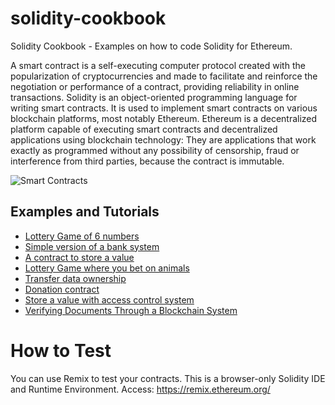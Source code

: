 # solidity-cookbook
Solidity Cookbook - Examples on how to code Solidity for Ethereum.

A smart contract is a self-executing computer protocol created with the popularization of cryptocurrencies and made to facilitate and reinforce the negotiation or performance of a contract, providing reliability in online transactions. Solidity is an object-oriented programming language for writing smart contracts. It is used to implement smart contracts on various blockchain platforms, most notably Ethereum. Ethereum is a decentralized platform capable of executing smart contracts and decentralized applications using blockchain technology: They are applications that work exactly as programmed without any possibility of censorship, fraud or interference from third parties, because the contract is immutable.

![Smart Contracts](https://www.aezion.com/wp-content/uploads/2020/06/SmartContracts-1080x675.png)


## Examples and Tutorials

- [Lottery Game of 6 numbers](./Lottery)
- [Simple version of a bank system](./SimpleBank)
- [A contract to store a value](./StoreValue)
- [Lottery Game where you bet on animals](./BetOnOneAnimal)
- [Transfer data ownership](./TransferData)
- [Donation contract](./Donation)
- [Store a value with access control system](./AccessControl)
- [Verifying Documents Through a Blockchain System](./ValidateData)

# How to Test

You can use Remix to test your contracts. This is a browser-only Solidity IDE and Runtime Environment. Access: https://remix.ethereum.org/
